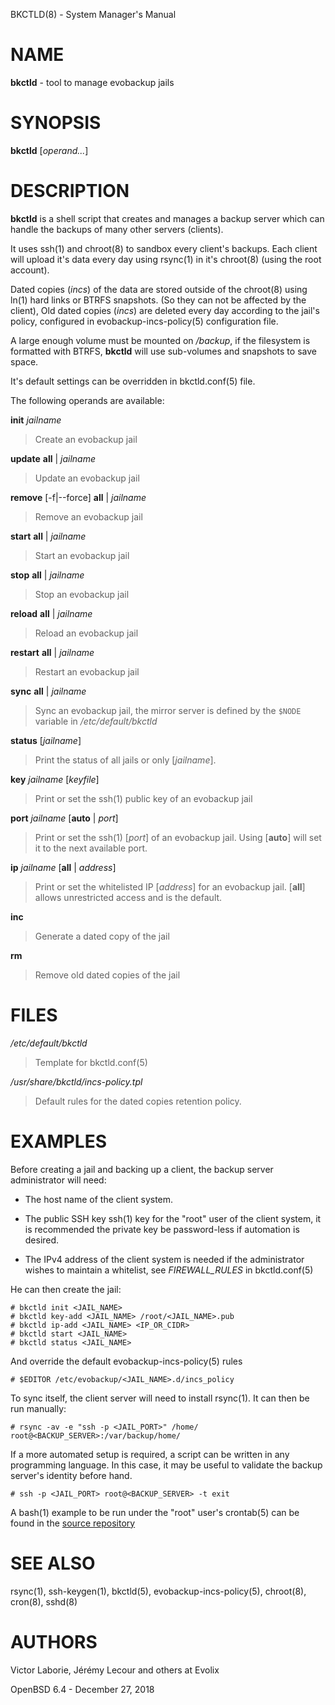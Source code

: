 BKCTLD(8) - System Manager's Manual

# NAME

**bkctld** - tool to manage evobackup jails

# SYNOPSIS

**bkctld**
\[*operand...*]

# DESCRIPTION

**bkctld**
is a shell script that creates and manages a backup server
which can handle the backups of many other servers (clients).

It uses
ssh(1)
and
chroot(8)
to sandbox every client's backups.
Each client will upload it's data every day
using
rsync(1)
in it's
chroot(8)
(using the root account).

Dated copies (_incs_) of the data are stored outside of the
chroot(8)
using
ln(1)
hard links or BTRFS snapshots.
(So they can not be affected by the client),
Old dated copies (_incs_) are deleted every day according to the jail's policy, configured in
evobackup-incs-policy(5)
configuration file.

A large enough volume must be mounted on
*/backup*,
if the filesystem is formatted with BTRFS,
**bkctld**
will use sub-volumes and snapshots to save space.

It's default settings can be overridden in
bkctld.conf(5)
file.

The following operands are available:

**init** *jailname*

> Create an evobackup jail

**update** **all** | *jailname*

> Update an evobackup jail

**remove** \[-f|--force\] **all** | *jailname*

> Remove an evobackup jail

**start** **all** | *jailname*

> Start an evobackup jail

**stop** **all** | *jailname*

> Stop an evobackup jail

**reload** **all** | *jailname*

> Reload an evobackup jail

**restart** **all** | *jailname*

> Restart an evobackup jail

**sync** **all** | *jailname*

> Sync an evobackup jail, the mirror server is defined by the
> `$NODE`
> variable in
> */etc/default/bkctld*

**status** \[*jailname*]

> Print the status of all jails or only
> \[*jailname*].

**key** *jailname* \[*keyfile*]

> Print or set the
> ssh(1)
> public key of an evobackup jail

**port** *jailname* \[**auto** | *port*]

> Print or set the
> ssh(1)
> \[*port*]
> of an evobackup jail.
> Using
> \[**auto**]
> will set it to the next available port.

**ip** *jailname* \[**all** | *address*]

> Print or set the whitelisted IP
> \[*address*]
> for an evobackup jail.
> \[**all**]
> allows unrestricted access and is the default.

**inc**

> Generate a dated copy of the jail

**rm**

> Remove old dated copies of the jail

# FILES

*/etc/default/bkctld*

> Template for
> bkctld.conf(5)

*/usr/share/bkctld/incs-policy.tpl*

> Default rules for the dated copies retention policy.

# EXAMPLES

Before creating a jail and backing up a client,
the backup server administrator will need:

*	The host name of the client system.

*	The public SSH key
	ssh(1)
	key for the
	"root"
	user of the client system,
	it is recommended the private key be password-less if automation is desired.

*	The IPv4 address of the client system is needed
	if the administrator wishes to maintain a whitelist,
	see
	*FIREWALL\_RULES*
	in
	bkctld.conf(5)

He can then create the jail:

	# bkctld init <JAIL_NAME>
	# bkctld key-add <JAIL_NAME> /root/<JAIL_NAME>.pub
	# bkctld ip-add <JAIL_NAME> <IP_OR_CIDR>
	# bkctld start <JAIL_NAME>
	# bkctld status <JAIL_NAME>

And override the default
evobackup-incs-policy(5)
rules

	# $EDITOR /etc/evobackup/<JAIL_NAME>.d/incs_policy

To sync itself,
the client server will need to install
rsync(1).
It can then be run manually:

	# rsync -av -e "ssh -p <JAIL_PORT>" /home/ root@<BACKUP_SERVER>:/var/backup/home/

If a more automated setup is required,
a script can be written in any programming language.
In this case,
it may be useful to validate the backup server's identity before hand.

	# ssh -p <JAIL_PORT> root@<BACKUP_SERVER> -t exit

A
bash(1)
example to be run under the
"root"
user's
crontab(5)
can be found in the
[source repository](https://gitea.evolix.org/evolix/evobackup/src/branch/master/zzz_evobackup)

# SEE ALSO

rsync(1),
ssh-keygen(1),
bkctld(5),
evobackup-incs-policy(5),
chroot(8),
cron(8),
sshd(8)

# AUTHORS

Victor Laborie, Jérémy Lecour and others at Evolix

OpenBSD 6.4 - December 27, 2018
